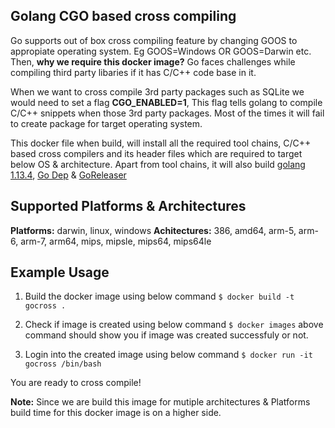 ## Golang CGO based cross compiling
Go supports out of box cross compiling feature by changing GOOS to appropiate operating system. Eg GOOS=Windows OR GOOS=Darwin etc. Then, **why we require this docker image?** Go faces challenges while compiling third party libaries if it has C/C++ code base in it.

When we want to cross compile 3rd party packages such as SQLite  we would need to set a flag **CGO_ENABLED=1**, This flag tells golang to compile C/C++ snippets when those 3rd party packages. Most of the times it will fail to create package for target operating system. 

This docker file when build, will install all the required tool chains, C/C++ based cross compilers and its header files which are required to target below OS & architecture. Apart from tool chains, it will also build [golang 1.13.4](https://golang.org/doc/devel/release.html#go1.13 "Go1.13.4"), [Go Dep](https://golang.github.io/dep/docs/introduction.html "Dep") & [GoReleaser](https://goreleaser.com "Go Releaser") 

## Supported Platforms & Architectures
**Platforms:** darwin, linux, windows
**Achitectures:** 386, amd64, arm-5, arm-6, arm-7, arm64, mips, mipsle, mips64, mips64le

## Example Usage 
1) Build the docker image using below command
`$ docker build -t gocross .`

2) Check if image is created using below command
`$ docker images`
above command should show you if image was created successfuly or not. 

3) Login into the created image using below command
`$ docker run -it gocross /bin/bash`

You are ready to cross compile!

**Note:** 
Since we are build this image for mutiple architectures & Platforms build time for this docker image is on a higher side.